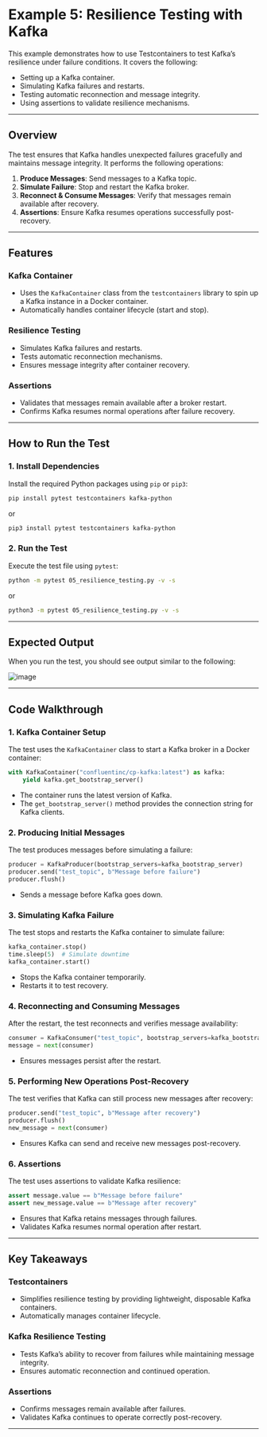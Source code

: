 # Example 5: Resilience Testing with Kafka

This example demonstrates how to use Testcontainers to test Kafka’s resilience under failure conditions. It covers the following:

- Setting up a Kafka container.
- Simulating Kafka failures and restarts.
- Testing automatic reconnection and message integrity.
- Using assertions to validate resilience mechanisms.

---

## Overview

The test ensures that Kafka handles unexpected failures gracefully and maintains message integrity. It performs the following operations:

1. **Produce Messages**: Send messages to a Kafka topic.
2. **Simulate Failure**: Stop and restart the Kafka broker.
3. **Reconnect & Consume Messages**: Verify that messages remain available after recovery.
4. **Assertions**: Ensure Kafka resumes operations successfully post-recovery.

---

## Features

### Kafka Container

- Uses the `KafkaContainer` class from the `testcontainers` library to spin up a Kafka instance in a Docker container.
- Automatically handles container lifecycle (start and stop).

### Resilience Testing

- Simulates Kafka failures and restarts.
- Tests automatic reconnection mechanisms.
- Ensures message integrity after container recovery.

### Assertions

- Validates that messages remain available after a broker restart.
- Confirms Kafka resumes normal operations after failure recovery.

---

## How to Run the Test

### 1. Install Dependencies

Install the required Python packages using `pip` or `pip3`:

```bash
pip install pytest testcontainers kafka-python
```

or

```bash
pip3 install pytest testcontainers kafka-python
```

### 2. Run the Test

Execute the test file using `pytest`:

```bash
python -m pytest 05_resilience_testing.py -v -s
```

or

```bash
python3 -m pytest 05_resilience_testing.py -v -s
```

---

## Expected Output

When you run the test, you should see output similar to the following:

![image](https://github.com/user-attachments/assets/725e9979-685c-4073-80b1-fb466cb427b3)

---

## Code Walkthrough

### 1. Kafka Container Setup

The test uses the `KafkaContainer` class to start a Kafka broker in a Docker container:

```python
with KafkaContainer("confluentinc/cp-kafka:latest") as kafka:
    yield kafka.get_bootstrap_server()
```

- The container runs the latest version of Kafka.
- The `get_bootstrap_server()` method provides the connection string for Kafka clients.

### 2. Producing Initial Messages

The test produces messages before simulating a failure:

```python
producer = KafkaProducer(bootstrap_servers=kafka_bootstrap_server)
producer.send("test_topic", b"Message before failure")
producer.flush()
```

- Sends a message before Kafka goes down.

### 3. Simulating Kafka Failure

The test stops and restarts the Kafka container to simulate failure:

```python
kafka_container.stop()
time.sleep(5)  # Simulate downtime
kafka_container.start()
```

- Stops the Kafka container temporarily.
- Restarts it to test recovery.

### 4. Reconnecting and Consuming Messages

After the restart, the test reconnects and verifies message availability:

```python
consumer = KafkaConsumer("test_topic", bootstrap_servers=kafka_bootstrap_server, auto_offset_reset="earliest")
message = next(consumer)
```

- Ensures messages persist after the restart.

### 5. Performing New Operations Post-Recovery

The test verifies that Kafka can still process new messages after recovery:

```python
producer.send("test_topic", b"Message after recovery")
producer.flush()
new_message = next(consumer)
```

- Ensures Kafka can send and receive new messages post-recovery.

### 6. Assertions

The test uses assertions to validate Kafka resilience:

```python
assert message.value == b"Message before failure"
assert new_message.value == b"Message after recovery"
```

- Ensures that Kafka retains messages through failures.
- Validates Kafka resumes normal operation after restart.

---

## Key Takeaways

### Testcontainers

- Simplifies resilience testing by providing lightweight, disposable Kafka containers.
- Automatically manages container lifecycle.

### Kafka Resilience Testing

- Tests Kafka’s ability to recover from failures while maintaining message integrity.
- Ensures automatic reconnection and continued operation.

### Assertions

- Confirms messages remain available after failures.
- Validates Kafka continues to operate correctly post-recovery.

---

